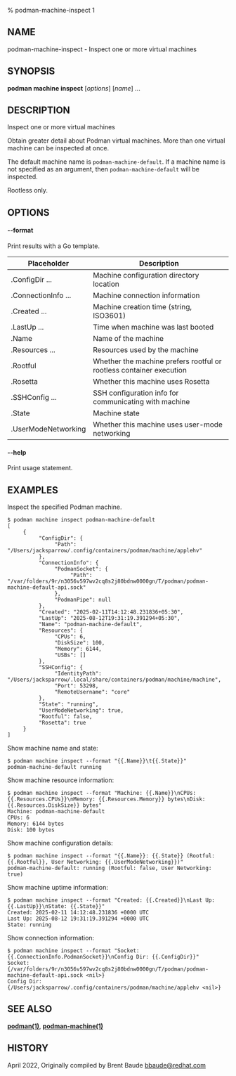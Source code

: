 % podman-machine-inspect 1

## NAME
podman\-machine\-inspect - Inspect one or more virtual machines

## SYNOPSIS
**podman machine inspect** [*options*] [*name*] ...

## DESCRIPTION

Inspect one or more virtual machines

Obtain greater detail about Podman virtual machines. More than one virtual machine can be
inspected at once.

The default machine name is `podman-machine-default`. If a machine name is not specified as an argument,
then `podman-machine-default` will be inspected.

Rootless only.

## OPTIONS
#### **--format**

Print results with a Go template.

| **Placeholder**     | **Description**                                                       |
| ------------------- | --------------------------------------------------------------------- |
| .ConfigDir ...      | Machine configuration directory location                                   |
| .ConnectionInfo ... | Machine connection information                                        |
| .Created ...        | Machine creation time (string, ISO3601)                               |
| .LastUp ...         | Time when machine was last booted                                     |
| .Name               | Name of the machine                                                   |
| .Resources ...      | Resources used by the machine                                         |
| .Rootful            | Whether the machine prefers rootful or rootless container execution   |
| .Rosetta            | Whether this machine uses Rosetta                               |
| .SSHConfig ...      | SSH configuration info for communicating with machine                 |
| .State              | Machine state                                                         |
| .UserModeNetworking | Whether this machine uses user-mode networking                        |

#### **--help**

Print usage statement.

## EXAMPLES

Inspect the specified Podman machine.
```
$ podman machine inspect podman-machine-default
[
     {
          "ConfigDir": {
               "Path": "/Users/jacksparrow/.config/containers/podman/machine/applehv"
          },
          "ConnectionInfo": {
               "PodmanSocket": {
                    "Path": "/var/folders/9r/n3056v597wv2cq8s2j80bdnw0000gn/T/podman/podman-machine-default-api.sock"
               },
               "PodmanPipe": null
          },
          "Created": "2025-02-11T14:12:48.231836+05:30",
          "LastUp": "2025-08-12T19:31:19.391294+05:30",
          "Name": "podman-machine-default",
          "Resources": {
               "CPUs": 6,
               "DiskSize": 100,
               "Memory": 6144,
               "USBs": []
          },
          "SSHConfig": {
               "IdentityPath": "/Users/jacksparrow/.local/share/containers/podman/machine/machine",
               "Port": 53298,
               "RemoteUsername": "core"
          },
          "State": "running",
          "UserModeNetworking": true,
          "Rootful": false,
          "Rosetta": true
     }
]
```

Show machine name and state:
```
$ podman machine inspect --format "{{.Name}}\t{{.State}}"
podman-machine-default running
```

Show machine resource information:
```
$ podman machine inspect --format "Machine: {{.Name}}\nCPUs: {{.Resources.CPUs}}\nMemory: {{.Resources.Memory}} bytes\nDisk: {{.Resources.DiskSize}} bytes"
Machine: podman-machine-default
CPUs: 6
Memory: 6144 bytes
Disk: 100 bytes
```

Show machine configuration details:
```
$ podman machine inspect --format "{{.Name}}: {{.State}} (Rootful: {{.Rootful}}, User Networking: {{.UserModeNetworking}})"
podman-machine-default: running (Rootful: false, User Networking: true)
```

Show machine uptime information:
```
$ podman machine inspect --format "Created: {{.Created}}\nLast Up: {{.LastUp}}\nState: {{.State}}"
Created: 2025-02-11 14:12:48.231836 +0000 UTC
Last Up: 2025-08-12 19:31:19.391294 +0000 UTC
State: running
```

Show connection information:
```
$ podman machine inspect --format "Socket: {{.ConnectionInfo.PodmanSocket}}\nConfig Dir: {{.ConfigDir}}"
Socket: {/var/folders/9r/n3056v597wv2cq8s2j80bdnw0000gn/T/podman/podman-machine-default-api.sock <nil>}
Config Dir: {/Users/jacksparrow/.config/containers/podman/machine/applehv <nil>}
```

## SEE ALSO
**[podman(1)](podman.1.md)**, **[podman-machine(1)](podman-machine.1.md)**

## HISTORY
April 2022, Originally compiled by Brent Baude <bbaude@redhat.com>
